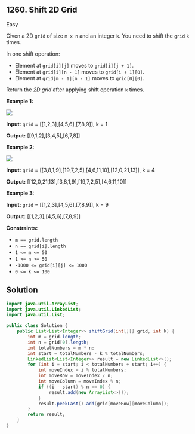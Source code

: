 ## 1260\. Shift 2D Grid

Easy

Given a 2D `grid` of size `m x n` and an integer `k`. You need to shift the `grid` `k` times.

In one shift operation:

*   Element at `grid[i][j]` moves to `grid[i][j + 1]`.
*   Element at `grid[i][n - 1]` moves to `grid[i + 1][0]`.
*   Element at `grid[m - 1][n - 1]` moves to `grid[0][0]`.

Return the _2D grid_ after applying shift operation `k` times.

**Example 1:**

![](https://assets.leetcode.com/uploads/2019/11/05/e1.png)

**Input:** `grid` = [[1,2,3],[4,5,6],[7,8,9]], k = 1

**Output:** [[9,1,2],[3,4,5],[6,7,8]]

**Example 2:**

![](https://assets.leetcode.com/uploads/2019/11/05/e2.png)

**Input:** `grid` = [[3,8,1,9],[19,7,2,5],[4,6,11,10],[12,0,21,13]], k = 4

**Output:** [[12,0,21,13],[3,8,1,9],[19,7,2,5],[4,6,11,10]]

**Example 3:**

**Input:** `grid` = [[1,2,3],[4,5,6],[7,8,9]], k = 9

**Output:** [[1,2,3],[4,5,6],[7,8,9]]

**Constraints:**

*   `m == grid.length`
*   `n == grid[i].length`
*   `1 <= m <= 50`
*   `1 <= n <= 50`
*   `-1000 <= grid[i][j] <= 1000`
*   `0 <= k <= 100`

## Solution

```java
import java.util.ArrayList;
import java.util.LinkedList;
import java.util.List;

public class Solution {
    public List<List<Integer>> shiftGrid(int[][] grid, int k) {
        int m = grid.length;
        int n = grid[0].length;
        int totalNumbers = m * n;
        int start = totalNumbers - k % totalNumbers;
        LinkedList<List<Integer>> result = new LinkedList<>();
        for (int i = start; i < totalNumbers + start; i++) {
            int moveIndex = i % totalNumbers;
            int moveRow = moveIndex / n;
            int moveColumn = moveIndex % n;
            if ((i - start) % n == 0) {
                result.add(new ArrayList<>());
            }
            result.peekLast().add(grid[moveRow][moveColumn]);
        }
        return result;
    }
}
```